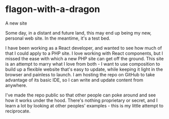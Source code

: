 # flagon-with-a-dragon
A new site

Some day, in a distant and future land, this may end up being my new, personal web site. In the meantime, it's a test bed.

I have been working as a React developer, and wanted to see how much of that I could apply to a PHP site. I love working with React components, but I missed the ease with which a new PHP site can get off the ground. This site is an attempt to marry what I love from both - I want to use composition to build up a flexible website that's easy to update, while keeping it light in the browser and painless to launch. I am hosting the repo on GitHub to take advantage of its basic IDE, so I can write and update content from anywhere.

I've made the repo public so that other people can poke around and see how it works under the hood. There's nothing proprietary or secret, and I learn a lot by looking at other peoples' examples - this is my little attempt to reciprocate.
